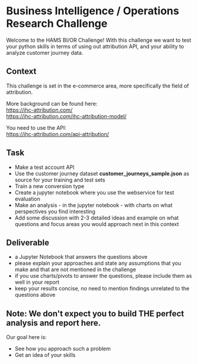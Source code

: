 # Business Intelligence / Operations Research Challenge

Welcome to the HAMS BI/OR Challenge! 
With this challenge we want to test your python skills in terms of using out attribution API,
and your ability to analyze customer journey data.

## Context
This challenge is set in the e-commerce area, more specifically the field of attribution.

More background can be found here: <br>
<a href="https://ihc-attribution.com/" target="_blank">https://ihc-attribution.com/</a> <br>
<a href="https://ihc-attribution.com/ihc-attribution-model/" target="_blank">https://ihc-attribution.com/ihc-attribution-model/</a>


You need to use the API: <br>
<a href="ttps://ihc-attribution.com/api-attribution/" target="_blank">https://ihc-attribution.com/api-attribution/</a> <br>



## Task

* Make a test account API
* Use the customer journey dataset **customer_journeys_sample.json** as source for your training and test sets
* Train a new conversion type
* Create a jupyter notebook where you use the webservice for test evaluation
* Make an analysis - in the jupyter notebook - with charts on what perspectives you find interesting
* Add some discussion with 2-3 detailed ideas and example on what questions and focus areas you would approach next in this context


## Deliverable

- a Jupyter Notebook that answers the questions above
- please explain your approaches and state any assumptions that you make and that are not mentioned in the challenge
- if you use charts/pivots to answer the questions, please include them as well in your report
- keep your results concise, no need to mention findings unrelated to the questions above


## Note: We don't expect you to build THE perfect analysis and report here.
Our goal here is:
* See how you approach such a problem
* Get an idea of your skills

